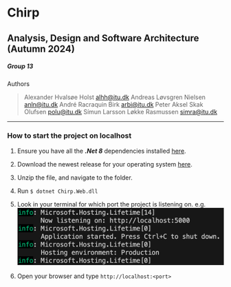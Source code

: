 # Chirp
## Analysis, Design and Software Architecture (Autumn 2024)
##### *Group 13*


Authors
> Alexander Hvalsøe Holst <alhh@itu.dk>
> Andreas Løvsgren Nielsen <anln@itu.dk>
> André Racraquin Birk <arbi@itu.dk>
> Peter Aksel Skak Olufsen <polu@itu.dk>
> Símun Larsson Løkke Rasmussen <simra@itu.dk>

___

### How to start the project on localhost

1. Ensure you have all the ***.Net 8*** dependencies installed [here](https://dotnet.microsoft.com/en-us/download/dotnet/8.0).  

2. Download the newest release for your operating system [here](https://github.com/ITU-BDSA2024-GROUP13/Chirp/releases).  

3. Unzip the file, and navigate to the folder.  

4. Run `$ dotnet Chirp.Web.dll `  

5. Look in your terminal for which port the project is listening on. e.g.  
![alt text](image.png)

6. Open your browser and type `http://localhost:<port>`  
